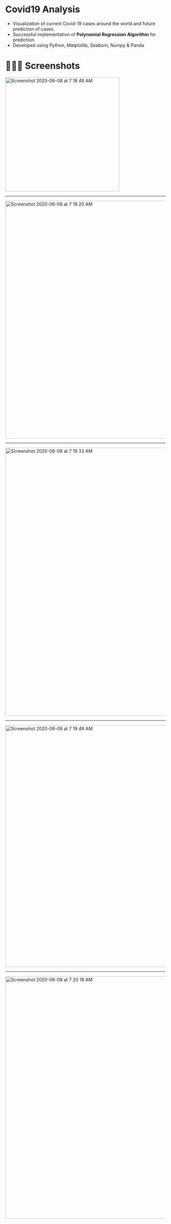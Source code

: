 # Covid19 Analysis

- Visualization of current Covid-19 cases around the world and future prediction of cases.
- Successful implementation of **Polynomial Regression Algorithm** for prediction.
- Developed using Python, Matplotlib, Seaborn, Numpy & Panda

# 📸📸📸 Screenshots

<img width="358" alt="Screenshot 2020-06-08 at 7 18 49 AM" src="https://user-images.githubusercontent.com/42263217/83985954-b78e6480-a958-11ea-829a-03dbbd44913a.png">

---

<img width="745" alt="Screenshot 2020-06-08 at 7 19 20 AM" src="https://user-images.githubusercontent.com/42263217/83985959-bb21eb80-a958-11ea-9498-82a9370c461e.png">

---

<img width="841" alt="Screenshot 2020-06-08 at 7 19 33 AM" src="https://user-images.githubusercontent.com/42263217/83985962-bcebaf00-a958-11ea-86a0-345e79c5ec76.png">

---

<img width="758" alt="Screenshot 2020-06-08 at 7 19 49 AM" src="https://user-images.githubusercontent.com/42263217/83985968-bfe69f80-a958-11ea-8b00-e7f2153d3353.png">

---

<img width="760" alt="Screenshot 2020-06-08 at 7 20 18 AM" src="https://user-images.githubusercontent.com/42263217/83985969-c117cc80-a958-11ea-83e2-b40fc350a1c1.png">
